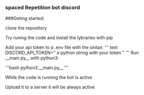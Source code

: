 ### spaced Repetition bot discord

###Geting started: 

clone the repository

Try runing the code and install the lybraries with pip

Add your api token to a .env file with the sintax:
''' text
DISCORD_API_TOKEN=" a python string with your token "
'''
Run \_\_main.py\_\_ with python3:

'''bash
python3 \_\_main.py\_\_
'''

While the code is running the bot is active 

Upload it to a server it will be always active